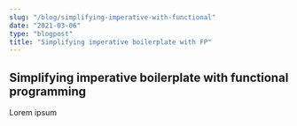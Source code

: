 ```yaml
---
slug: "/blog/simplifying-imperative-with-functional"
date: "2021-03-06"
type: "blogpost"
title: "Simplifying imperative boilerplate with FP"
---
```


## Simplifying imperative boilerplate with functional programming

Lorem ipsum
